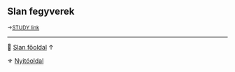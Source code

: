 ## Slan fegyverek

<sub>→[STUDY link](https://github.com/kaktusztea/szilankrpg/wiki/STUDY.slan#slan-fegyverek)</sub>

---

🔗 [Slan főoldal](120_slan.md) ↑

⚜️ [Nyitóoldal](start.md#12-slan-miszt%C3%A9rium)
